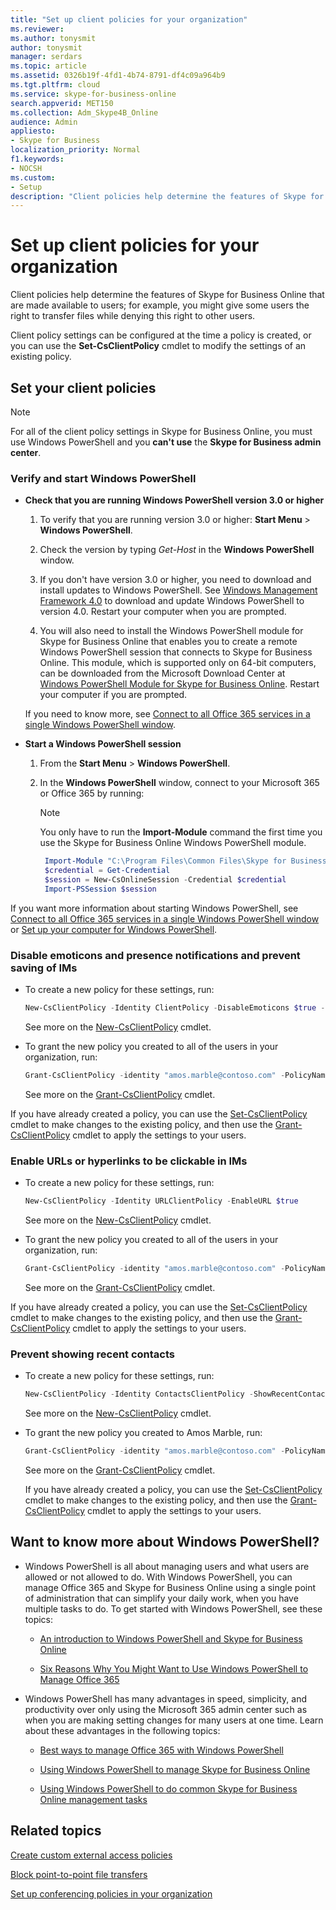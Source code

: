 ```yaml
---
title: "Set up client policies for your organization"
ms.reviewer: 
ms.author: tonysmit
author: tonysmit
manager: serdars
ms.topic: article
ms.assetid: 0326b19f-4fd1-4b74-8791-df4c09a964b9
ms.tgt.pltfrm: cloud
ms.service: skype-for-business-online
search.appverid: MET150
ms.collection: Adm_Skype4B_Online
audience: Admin
appliesto:
- Skype for Business
localization_priority: Normal
f1.keywords:
- NOCSH
ms.custom:
- Setup
description: "Client policies help determine the features of Skype for Business Online that are made available to users; for example, you might give some users the right to transfer files while denying this right to other users."
---
```


# Set up client policies for your organization

Client policies help determine the features of Skype for Business Online that are made available to users; for example, you might give some users the right to transfer files while denying this right to other users.
  
Client policy settings can be configured at the time a policy is created, or you can use the **Set-CsClientPolicy** cmdlet to modify the settings of an existing policy.
  
## Set your client policies

> [!NOTE]
> For all of the client policy settings in Skype for Business Online, you must use Windows PowerShell and you **can't use** the **Skype for Business admin center**. 
  
### Verify and start Windows PowerShell

- **Check that you are running Windows PowerShell version 3.0 or higher**
    
	1. To verify that you are running version 3.0 or higher: **Start Menu** > **Windows PowerShell**.
		
	2. Check the version by typing  _Get-Host_ in the **Windows PowerShell** window.
		
	3. If you don't have version 3.0 or higher, you need to download and install updates to Windows PowerShell. See [Windows Management Framework 4.0](https://go.microsoft.com/fwlink/?LinkId=716845) to download and update Windows PowerShell to version 4.0. Restart your computer when you are prompted.
		
	4. You will also need to install the Windows PowerShell module for Skype for Business Online that enables you to create a remote Windows PowerShell session that connects to Skype for Business Online. This module, which is supported only on 64-bit computers, can be downloaded from the Microsoft Download Center at [Windows PowerShell Module for Skype for Business Online](https://go.microsoft.com/fwlink/?LinkId=294688). Restart your computer if you are prompted.
    
    If you need to know more, see [Connect to all Office 365 services in a single Windows PowerShell window](https://technet.microsoft.com/library/dn568015.aspx).
    
- **Start a Windows PowerShell session**
    
	1. From the **Start Menu** > **Windows PowerShell**.
		
	2. In the **Windows PowerShell** window, connect to your Microsoft 365 or Office 365 by running:
    
		> [!NOTE]
		> You only have to run the **Import-Module** command the first time you use the Skype for Business Online Windows PowerShell module.

	   ```powershell
		Import-Module "C:\Program Files\Common Files\Skype for Business Online\Modules\SkypeOnlineConnector\SkypeOnlineConnector.psd1"
		$credential = Get-Credential
		$session = New-CsOnlineSession -Credential $credential
		Import-PSSession $session
	   ```
If you want more information about starting Windows PowerShell, see [Connect to all Office 365 services in a single Windows PowerShell window](https://technet.microsoft.com/library/dn568015.aspx) or [Set up your computer for Windows PowerShell](../set-up-your-computer-for-windows-powershell/set-up-your-computer-for-windows-powershell.md).
    
### Disable emoticons and presence notifications and prevent saving of IMs

- To create a new policy for these settings, run:
    
 
   ```powershell
   New-CsClientPolicy -Identity ClientPolicy -DisableEmoticons $true -DisablePresenceNote -$true -DisableSavingIM $true
   ```

  See more on the [New-CsClientPolicy](https://technet.microsoft.com/library/mt779155.aspx) cmdlet.
    
- To grant the new policy you created to all of the users in your organization, run:
    
 
   ```powershell
   Grant-CsClientPolicy -identity "amos.marble@contoso.com" -PolicyName ClientPolicy
   ```

  See more on the [Grant-CsClientPolicy](https://technet.microsoft.com/library/mt779152.aspx) cmdlet.
    
If you have already created a policy, you can use the [Set-CsClientPolicy](https://technet.microsoft.com/library/mt779153.aspx) cmdlet to make changes to the existing policy, and then use the [Grant-CsClientPolicy](https://technet.microsoft.com/library/mt779152.aspx) cmdlet to apply the settings to your users.
  
### Enable URLs or hyperlinks to be clickable in IMs

- To create a new policy for these settings, run:
    
 
   ```powershell
   New-CsClientPolicy -Identity URLClientPolicy -EnableURL $true
   ```

  See more on the [New-CsClientPolicy](https://technet.microsoft.com/library/mt779155.aspx) cmdlet.
    
- To grant the new policy you created to all of the users in your organization, run:
    
 
   ```powershell
   Grant-CsClientPolicy -identity "amos.marble@contoso.com" -PolicyName URLClientPolicy
   ```

  See more on the [Grant-CsClientPolicy](https://technet.microsoft.com/library/mt779152.aspx) cmdlet.
    
If you have already created a policy, you can use the [Set-CsClientPolicy](https://technet.microsoft.com/library/mt779153.aspx) cmdlet to make changes to the existing policy, and then use the [Grant-CsClientPolicy](https://technet.microsoft.com/library/mt779152.aspx) cmdlet to apply the settings to your users.
  
### Prevent showing recent contacts

- To create a new policy for these settings, run:
   
   ```powershell
   New-CsClientPolicy -Identity ContactsClientPolicy -ShowRecentContacts $false 
   ```

  See more on the [New-CsClientPolicy](https://technet.microsoft.com/library/mt779155.aspx) cmdlet.
    
- To grant the new policy you created to Amos Marble, run:
   
   ```powershell
   Grant-CsClientPolicy -identity "amos.marble@contoso.com" -PolicyName ContactsClientPolicy
   ```

  See more on the [Grant-CsClientPolicy](https://technet.microsoft.com/library/mt779152.aspx) cmdlet.
    
  If you have already created a policy, you can use the [Set-CsClientPolicy](https://technet.microsoft.com/library/mt779153.aspx) cmdlet to make changes to the existing policy, and then use the [Grant-CsClientPolicy](https://technet.microsoft.com/library/mt779152.aspx) cmdlet to apply the settings to your users.
  
## Want to know more about Windows PowerShell?

- Windows PowerShell is all about managing users and what users are allowed or not allowed to do. With Windows PowerShell, you can manage Office 365 and Skype for Business Online using a single point of administration that can simplify your daily work, when you have multiple tasks to do. To get started with Windows PowerShell, see these topics:
    
  - [An introduction to Windows PowerShell and Skype for Business Online](https://go.microsoft.com/fwlink/?LinkId=525039)
    
  - [Six Reasons Why You Might Want to Use Windows PowerShell to Manage Office 365](https://go.microsoft.com/fwlink/?LinkId=525041)
    
- Windows PowerShell has many advantages in speed, simplicity, and productivity over only using the Microsoft 365 admin center such as when you are making setting changes for many users at one time. Learn about these advantages in the following topics:
    
  - [Best ways to manage Office 365 with Windows PowerShell](https://go.microsoft.com/fwlink/?LinkId=525142)
    
  - [Using Windows PowerShell to manage Skype for Business Online](https://go.microsoft.com/fwlink/?LinkId=525453)
    
  - [Using Windows PowerShell to do common Skype for Business Online management tasks](https://go.microsoft.com/fwlink/?LinkId=525038)
    
## Related topics
[Create custom external access policies](create-custom-external-access-policies.md)

[Block point-to-point file transfers](block-point-to-point-file-transfers.md)

[Set up conferencing policies in your organization](set-up-conferencing-policies-for-your-organization.md)

  
 
